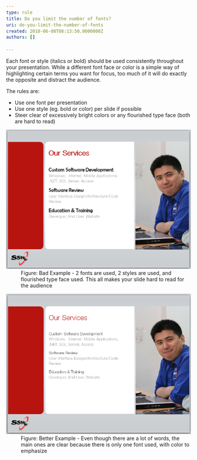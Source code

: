 ```yaml
---
type: rule
title: Do you limit the number of fonts?
uri: do-you-limit-the-number-of-fonts
created: 2010-06-08T08:13:50.0000000Z
authors: []

---
```



Each font or style (italics or bold) should be used consistently throughout your presentation. While a different font face or color is a simple way of highlighting certain terms you want for focus, too much of it will do exactly the opposite and distract the audience.

The rules are:

- Use one font per presentation
- Use one style (eg. bold or color) per slide if possible
- Steer clear of excessively bright colors or any flourished type face (both are hard to read)

<dl>    <dt><img class="ms-rteCustom-ImageArea" alt="too many fonts used for headers" src="BadLimitFont.jpg"> </dt>
    <dd class="ms-rteCustom-FigureBad">Figure: Bad Example - 2 fonts are used, 2 styles are used, and flourished type face used. This all makes your slide hard to read for the audience</dd></dl><dl>    <dt><img class="ms-rteCustom-ImageArea" src="GoodLimitFont.jpg" alt=""> </dt>
    <dd class="ms-rteCustom-FigureGood">Figure: Better Example - Even though there are a lot of words, the main ones are clear because there is only one font used, with color to emphasize</dd></dl>
